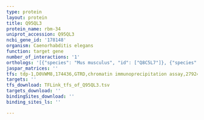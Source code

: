 ```yaml
---
type: protein
layout: protein
title: Q95QL3
protein_name: rbm-34
uniprot_accession: Q95QL3
ncbi_gene_id: '178148'
organism: Caenorhabditis elegans
function: target gene
number_of_interactions: '1'
orthologs: '[{"species": "Mus musculus", "id": ["Q8C5L7"]}, {"species": "Drosophila melanogaster", "id": ["<a href=\"/protein/q9vjg2\">Q9VJG2</a>"]}, {"species": "Danio rerio", "id": ["<a href=\"/protein/q6dhu2\">Q6DHU2</a>"]}]'
jaspar_matrices: ''
tfs: tdp-1,D0VWM8,174436,GTRD,chromatin immunoprecipitation assay,27924024%5Buid%5D,No
targets: ''
tfs_download: TFLink_tfs_of_Q95QL3.tsv
targets_download: ''
bindingSites_download: ''
binding_sites_ls: ''

---
```

